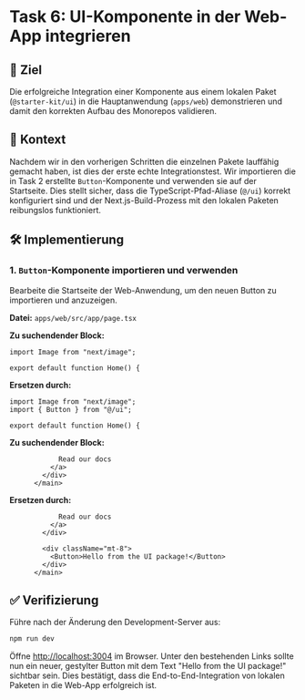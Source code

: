 # Task 6: UI-Komponente in der Web-App integrieren

## 🎯 Ziel

Die erfolgreiche Integration einer Komponente aus einem lokalen Paket (`@starter-kit/ui`) in die Hauptanwendung (`apps/web`) demonstrieren und damit den korrekten Aufbau des Monorepos validieren.

## 📝 Kontext

Nachdem wir in den vorherigen Schritten die einzelnen Pakete lauffähig gemacht haben, ist dies der erste echte Integrationstest. Wir importieren die in Task 2 erstellte `Button`-Komponente und verwenden sie auf der Startseite. Dies stellt sicher, dass die TypeScript-Pfad-Aliase (`@/ui`) korrekt konfiguriert sind und der Next.js-Build-Prozess mit den lokalen Paketen reibungslos funktioniert.

## 🛠️ Implementierung

### 1. `Button`-Komponente importieren und verwenden

Bearbeite die Startseite der Web-Anwendung, um den neuen Button zu importieren und anzuzeigen.

**Datei:** `apps/web/src/app/page.tsx`

**Zu suchendender Block:**
```tsx
import Image from "next/image";

export default function Home() {
```

**Ersetzen durch:**
```tsx
import Image from "next/image";
import { Button } from "@/ui";

export default function Home() {
```

**Zu suchendender Block:**
```tsx
            Read our docs
          </a>
        </div>
      </main>
```

**Ersetzen durch:**
```tsx
            Read our docs
          </a>
        </div>

        <div className="mt-8">
          <Button>Hello from the UI package!</Button>
        </div>
      </main>
```

## ✅ Verifizierung

Führe nach der Änderung den Development-Server aus:

```bash
npm run dev
```

Öffne [http://localhost:3004](http://localhost:3004) im Browser. Unter den bestehenden Links sollte nun ein neuer, gestylter Button mit dem Text "Hello from the UI package!" sichtbar sein. Dies bestätigt, dass die End-to-End-Integration von lokalen Paketen in die Web-App erfolgreich ist.

